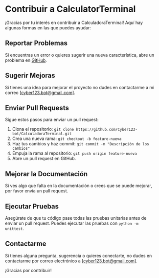 # Contribuir a CalculatorTerminal

¡Gracias por tu interés en contribuir a CalculadoraTerminal! Aquí hay algunas formas en las que puedes ayudar:

## Reportar Problemas
Si encuentras un error o quieres sugerir una nueva característica, abre un problema en [GitHub](https://github.com/Cyber123-bot/CalculadoraTerminal/issues).

## Sugerir Mejoras
Si tienes una idea para mejorar el proyecto no dudes en contactarme a mi correo [cyber123.bot@gmail.com].

## Enviar Pull Requests
Sigue estos pasos para enviar un pull request:
1. Clona el repositorio: `git clone https://github.com/Cyber123-bot/CalculadoraTerminal.git`
2. Crea una nueva rama: `git checkout -b feature-nueva`
3. Haz tus cambios y haz commit: `git commit -m "Descripción de los cambios"`
4. Empuja la rama al repositorio: `git push origin feature-nueva`
5. Abre un pull request en GitHub.

## Mejorar la Documentación
Si ves algo que falta en la documentación o crees que se puede mejorar, por favor envía un pull request.

## Ejecutar Pruebas
Asegúrate de que tu código pase todas las pruebas unitarias antes de enviar un pull request. Puedes ejecutar las pruebas con `python -m unittest`.

## Contactarme
Si tienes alguna pregunta, sugerencia o quieres conectarte, no dudes en contactarme por correo electrónico a [cyber123.bot@gmail.com].

¡Gracias por contribuir!

